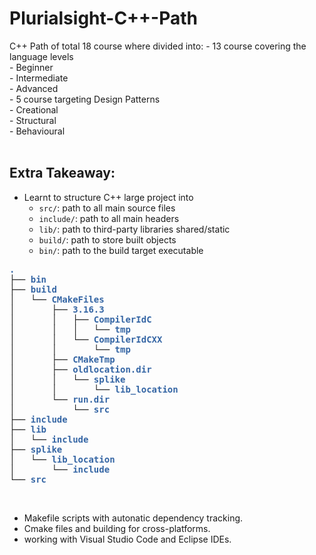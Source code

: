# Plurialsight-C++-Path
C++ Path of total 18 course where divided into:
    - 13 course covering the language levels   
        - Beginner   
        - Intermediate   
        - Advanced   
    - 5 course targeting Design Patterns   
        - Creational   
        - Structural   
        - Behavioural   
</br>  

## Extra Takeaway:   
- Learnt to structure C++ large project into   
    - `src/`: path to all main source files   
    - `include/`: path to all main headers   
    - `lib/`: path to third-party libraries shared/static   
    - `build/`: path to store built objects   
    - `bin/`: path to the build target executable   

<pre><font color="#3465A4"><b>.</b></font>
├── <font color="#3465A4"><b>bin</b></font>
├── <font color="#3465A4"><b>build</b></font>
│   └── <font color="#3465A4"><b>CMakeFiles</b></font>
│       ├── <font color="#3465A4"><b>3.16.3</b></font>
│       │   ├── <font color="#3465A4"><b>CompilerIdC</b></font>
│       │   │   └── <font color="#3465A4"><b>tmp</b></font>
│       │   └── <font color="#3465A4"><b>CompilerIdCXX</b></font>
│       │       └── <font color="#3465A4"><b>tmp</b></font>
│       ├── <font color="#3465A4"><b>CMakeTmp</b></font>
│       ├── <font color="#3465A4"><b>oldlocation.dir</b></font>
│       │   └── <font color="#3465A4"><b>splike</b></font>
│       │       └── <font color="#3465A4"><b>lib_location</b></font>
│       └── <font color="#3465A4"><b>run.dir</b></font>
│           └── <font color="#3465A4"><b>src</b></font>
├── <font color="#3465A4"><b>include</b></font>
├── <font color="#3465A4"><b>lib</b></font>
│   └── <font color="#3465A4"><b>include</b></font>
├── <font color="#3465A4"><b>splike</b></font>
│   └── <font color="#3465A4"><b>lib_location</b></font>
│       └── <font color="#3465A4"><b>include</b></font>
└── <font color="#3465A4"><b>src</b></font>
</pre>
</br>   
    
- Makefile scripts with autonatic dependency tracking.   
- Cmake files and building for cross-platforms.   
- working with Visual Studio Code and Eclipse IDEs.   
</br>   
